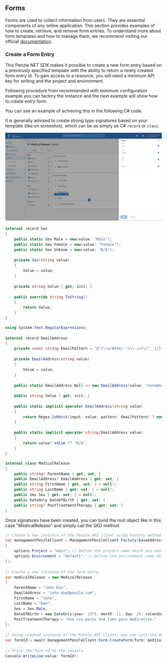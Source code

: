## **Forms**

Forms are used to collect information from users. They are essential components of any online application. This section provides examples of how to create, retrieve, and remove form entries. To understand more about form templates and how to manage them, we recommend visiting our official [documentation](https://docs.penzle.com/).

### **Create a Form Entry**
This Penzle.NET SDK makes it possible to create a new form entry based on a previously specified template with the ability to return a newly created form entry id. To gain access to a resource, you will need a minimum API key for writing and the project and environment. 

Following procedure from recommended with minimum configuration example you can factory the instance and the next example will show how to create entry form.

You can see an example of achieving this in the following C# code.

It is generally advised to create strong type signatures based on your template (like on screeshot), which can be as simply as C# `record` or `class`.

![medical-release](../images/medical-release.png)

```csharp
internal record Sex
{
    public static Sex Male = new(value: "Male");
    public static Sex Female = new(value: "Female");
    public static Sex Unknow = new(value: "N/A");

    private Sex(string value)
    {
        Value = value;
    }

    private string Value { get; init; }

    public override string ToString()
    {
        return Value;
    }
}
```

```csharp
using System.Text.RegularExpressions;

internal record EmailAddress
{
    private const string EmailPattern = "@^[\\w!#$%&\'*+\\-/=?\\^_`{|}~]+(\\.[\\w!#$%&\'*+\\-/=?\\^_`{|}~]+)*((([\\-\\w]+\\.)+[a-zA-Z]{2,4})|(([0-9]{1,3}\\.){3}[0-9]{1,3}))\\z";

    private EmailAddress(string value)
    {
        Value = value;
    }

    public static EmailAddress Null => new EmailAddress(value: "none@none.com");

    public string Value { get; init; }

    public static implicit operator EmailAddress(string value)
    {
        return Regex.IsMatch(input: value, pattern: EmailPattern) ? new EmailAddress(value: value) : Null;
    }

    public static implicit operator string(EmailAddress value)
    {
        return value?.Value ?? "N/A";
    }
}

```
```csharp
internal class MedicalRelease
{
    public string? ParentName { get; set; }
    public EmailAddress? EmailAddress { get; set; }
    public string FirstName { get; set; } = null!;
    public string LastName { get; set; } = null!;
    public Sex Sex { get; set; } = null!;
    public DateOnly DateOfBirth { get; set; }
    public string? PostTreatmentTherapy { get; set; }
}
```
Once signatures have been created, you can build the root object like in this case "MedicalRelease" and simply call the SKD method.

```csharp
// Create a new instance of the Penzle API client using Factory method ans passing API address and API key.
var managementPenzleClient = ManagementPenzleClient.Factory(baseAddress: uri, apiManagementKey: apiKey, apiOptions: options =>
{
    options.Project = "main"; // Define the project name which you want to use.
    options.Environment = "default"; // Define the environment name which you want to use for the project.
});

// Create a new instance of the form entry.
var medicalRelease = new MedicalRelease
{
    ParentName = "John Doe",
    EmailAddress = "john.doe@penzle.com",
    FirstName = "Jane",
    LastName = "Doe",
    Sex = Sex.Male,
    DateOfBirth = new DateOnly(year: 1975, month: 11, day: 29, calendar: new GregorianCalendar(type: GregorianCalendarTypes.USEnglish)),
    PostTreatmentTherapy = "Use ice packs and take pain medication."
};

// Using created instance of the Penzle API client, you can call the API methods for creating the form entry.
var formId = await managementPenzleClient.Form.CreateForm(form: medicalRelease, CancellationToken.None);

// Print the form id to the console.
Console.WriteLine(value: formId);
```